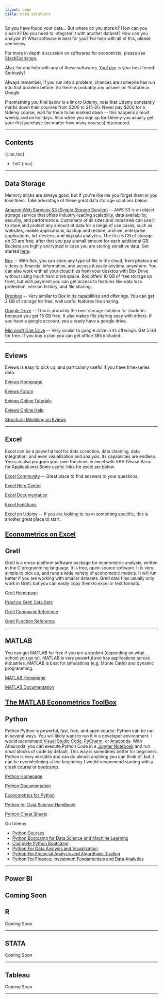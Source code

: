 ```yaml
---
layout: page
title: Data Solutions
---
```


So you have found your data... But where do you store it? How can you clean it? Do you need to integrate it with another dataset? How can you analyze it? What software is best for you? For help with all of this, please see below.

For more in depth discussion on softwares for economists, please see [StackExchange](https://economics.stackexchange.com/questions/5853/most-common-programs-used-by-economists).

Also, for any help with any of these softwares, [YouTube](https://www.youtube.com) is your best friend. Seriously!

Always remember, if you run into a problem, chances are someone has run into that problem before. So there is probably any answer on Youtube or Google.

If something you find below is a link to Udemy, note that Udemy constantly marks down their courses from $200 to $15-20. Never pay $200 for a Udemy course, wait for them to be marked down -- this happens almost weekly and on holidays. Also when you sign up for Udemy you usually get your first purchase (no matter how many courses) discounted.

---

## Contents

{:.no_toc}

* ToC
{:toc}

---

## Data Storage

Memory sticks are always good, but if you're like me you forget them or you lose them. Take advantage of these great data storage solutions below.

[Amazon Web Services S3 (Simple Storage Service)](https://aws.amazon.com/s3/) -- AWS S3 is an object storage service that offers industry-leading scalability, data availability, security, and performance. Customers of all sizes and industries can use it to store and protect any amount of data for a range of use cases, such as websites, mobile applications, backup and restore, archive, enterprise applications, IoT devices, and big data analytics. The first 5 GB of storage on S3 are free, after that you pay a small amount for each additional GB. Buckets are highly encrypted in case you are storing sensitive data. Get started [here](https://aws.amazon.com/s3/getting-started/?nc=sn&loc=5).

[Box](https://www.box.com/home) -- With Box, you can store any type of file in the cloud, from photos and videos to financial information, and access it easily anytime, anywhere. You can also work with all your cloud files from your desktop with Box Drive without using much hard drive space. Box offers 10 GB of free storage up front, but with payment you can get access to features like data loss protection, version history, and file sharing.

[Dropbox](https://www.dropbox.com/?landing=dbv2) -- Very similar to Box in its capabilities and offerings. You can get 2 GB of storage for free, well useful features like sharing.

[Google Drive](https://www.google.ca/drive/) -- This is probably the best storage solution for students because you get 15 GB free. It also makes file sharing easy with others. If you have a google account, you already have a google drive.

[Microsoft One Drive](https://onedrive.live.com/about/en-ca/) -- Very similar to google drive in its offerings. Get 5 GB for free. If you buy a plan you can get office 365 included.

---

## Eviews

Eviews is easy to pick up, and particularly useful if you have time-series data.

[Eviews Homepage](https://www.eviews.com/home.html)

[Eviews Forum](http://forums.eviews.com)

[Eviews Online Tutorials](https://www.eviews.com/Learning/index.html)

[Eviews Online Help](https://www.eviews.com/help/helpintro.html)

[Structural Modeling on Eviews](https://www.eviews.com/StructModel/structmodel.html)

---

## Excel

Excel can be a powerful tool for data collection, data cleaning, data integration, and even visualization and analysis. Its capabilities are endless. You can also program your own functions in excel with VBA (Visual Basic for Applications) Some useful links for excel are below.

[Excel Community](https://techcommunity.microsoft.com/t5/excel/ct-p/Excel_Cat) -- Great place to find answers to your questions.

[Excel Help Center](https://support.office.com/en-us/excel)

[Excel Documentation](https://bettersolutions.com/index.htm)

[Excel Functions](https://support.office.com/en-us/article/excel-functions-alphabetical-b3944572-255d-4efb-bb96-c6d90033e188)

[Excel on Udemy](https://www.udemy.com/courses/search/?src=ukw&q=excel&p=1&sort=highest-rated) -- If you are looking to learn something specific, this is another great place to start.

[Econometrics on Excel](https://www.academia.edu/31451502/Using_Excel_for_principle_of_Econometrics)
---

## Gretl

Gretl is a cross-platform software package for econometric analysis, written in the C programming language. It is free, open-source software. It is very simple to pick up, and runs a wide variety of econometric models. It will run better if you are working with smaller datasets. Gretl data files usually only work in Gretl, but you can easily copy them to excel or text formats.

[Gretl Homepage](http://gretl.sourceforge.net)

[Practice Gretl Data Sets](http://gretl.sourceforge.net/gretl_data.html)

[Gretl Command Reference](http://gretl.sourceforge.net/gretl-help/cmdref.html)

[Gretl Function Reference](http://gretl.sourceforge.net/gretl-help/funcref.html)

---

## MATLAB

You can get MATLAB for free if you are a student (depending on what school you go to). MATLAB is very powerful and has applications across industries. MATLAB is best for simulations (e.g. Monte Carlo) and dynamic programming.

[MATLAB Homepage](https://www.mathworks.com/products/matlab.html)

[MATLAB Documentation](https://www.mathworks.com/help/matlab/)

[The MATLAB Econometrics ToolBox](https://www.mathworks.com/products/econometrics.html)
---

## Python

Python Python is powerful, fast, free, and open source. Python can be run in several ways. You will likely want to run it in a developer environment. I would recommend [Visual Studio Code](https://code.visualstudio.com), [PyCharm](https://www.jetbrains.com/pycharm/), or [Anaconda](https://www.anaconda.com/distribution/). With Anaconda, you can execute Python Code in a [Jupyter Notebook](https://jupyter.org) and run small blocks of code by default. This way is sometimes better for beginners. Python is very versatile and can do almost anything you can think of, but it can be overwhelming at the beginning. I would recommend starting with a crash course or bootcamp.

[Python Homepage](https://www.python.org)

[Python Documentation](https://www.python.org/doc/)

[Econometrics for Python](https://pyecon.org/down/pyecon.pdf)

[Python for Data Science Handbook](https://jakevdp.github.io/PythonDataScienceHandbook/)

[Python Cheat Sheets](https://ehmatthes.github.io/pcc/cheatsheets/README.html)

On Udemy:

* [Python Courses](https://www.udemy.com/topic/python/)
* [Python Bootcamp for Data Science and Machine Learning](https://www.udemy.com/course/python-for-data-science-and-machine-learning-bootcamp/)
* [Complete Python Bootcamp](https://www.udemy.com/course/complete-python-bootcamp/)
* [Python For Data Analysis and Visualization](https://www.udemy.com/course/learning-python-for-data-analysis-and-visualization/)
* [Python For Financial Analysis and Algorithmic Trading](https://www.udemy.com/course/python-for-finance-and-trading-algorithms/)
* [Python For Finance: Investment Fundamentals and Data Analytics](https://www.udemy.com/course/python-for-finance-and-trading-algorithms/)

---

## Power BI

Coming Soon
---

## R

Coming Soon

---

## STATA

Coming Soon

---

## Tableau

Coming Soon

---
